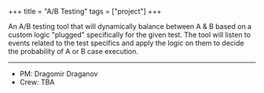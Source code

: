 +++
title = "A/B Testing"
tags = ["project"]
+++

An A/B testing tool that will dynamically balance between A & B based on a custom logic "plugged" specifically for the given test. The tool will listen to events related to the test specifics and apply the logic on them to decide the probability of A or B case execution.


----------------
- PM: Dragomir Draganov
- Crew: TBA
